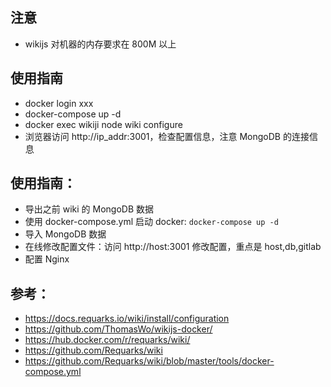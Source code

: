 ## 注意
- wikijs 对机器的内存要求在 800M 以上

## 使用指南
- docker login xxx
- docker-compose up -d
- docker exec wikiji node wiki configure 
- 浏览器访问 http://ip_addr:3001，检查配置信息，注意 MongoDB 的连接信息


## 使用指南：
- 导出之前 wiki 的 MongoDB 数据
- 使用 docker-compose.yml 启动 docker: `docker-compose up -d`
- 导入 MongoDB 数据
- 在线修改配置文件：访问 http://host:3001 修改配置，重点是 host,db,gitlab
- 配置 Nginx

## 参考：

- https://docs.requarks.io/wiki/install/configuration
- https://github.com/ThomasWo/wikijs-docker/
- https://hub.docker.com/r/requarks/wiki/
- https://github.com/Requarks/wiki
- https://github.com/Requarks/wiki/blob/master/tools/docker-compose.yml



